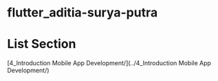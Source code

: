 # flutter_aditia-surya-putra
# List Section
[4_Introduction Mobile App Development/](../4_Introduction Mobile App Development/)
